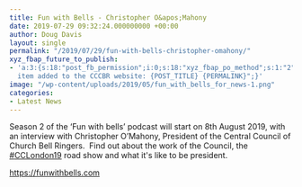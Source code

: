 ```yaml
---
title: Fun with Bells - Christopher O&apos;Mahony
date: 2019-07-29 09:32:24.000000000 +00:00
author: Doug Davis
layout: single
permalink: "/2019/07/29/fun-with-bells-christopher-omahony/"
xyz_fbap_future_to_publish:
- 'a:3:{s:18:"post_fb_permission";i:0;s:18:"xyz_fbap_po_method";s:1:"2";s:16:"xyz_fbap_message";s:62:"News
  item added to the CCCBR website: {POST_TITLE} {PERMALINK}";}'
image: "/wp-content/uploads/2019/05/fun_with_bells_for_news-1.png"
categories:
- Latest News
---
```

Season 2 of the ‘Fun with bells’ podcast will start on 8th August 2019, with an interview with Christopher O’Mahony, President of the Central Council of Church Bell Ringers.  Find out about the work of the Council, the <a class="_58cn" href="https://www.facebook.com/hashtag/cclondon19?source=feed_text&epa=HASHTAG&__xts__%5B0%5D=68.ARDXxtp7FI15QIuiBMY6NUMfshh7Qxb4S3bC3YbJt71PPGHweYYY964HTill1YJ7qjrqf1YkPGL-Ix6hjGL12kWp8FdPAvW-ZbpZnVYKQWL4jqFe3jJ2qhWZRHWO633q9veN2Ig00hbvdb-umkzGHAPCb_3l9TYxxjozWqOAgoh5ydNDcmCn9bkSPhy97liI2BxtiJWhfo8RJgSPvdWhMReyjV33Xf0miNZR6HytBbqcVs5TvgIwU9Al142XGFg0eap9O9VCBnF-fRkYofGAi_ehpU_yIac1-thqXa5eLLdgDLGVjopLQUwf3cqOomB8apU7aNcTGTqPguyjdciMuUcZeQ&__tn__=%2ANK-R" data-ft="{&quot;type&quot;:104,&quot;tn&quot;:&quot;*N&quot;}"><span class="_5afx"><span class="_58cl _5afz" aria-label="hashtag">#</span><span class="_58cm">CCLondon19</span></span></a> road show and what it&apos;s like to be president.

<a href="https://funwithbells.com" target="_blank" rel="noopener noreferrer">https://funwithbells.com</a>
